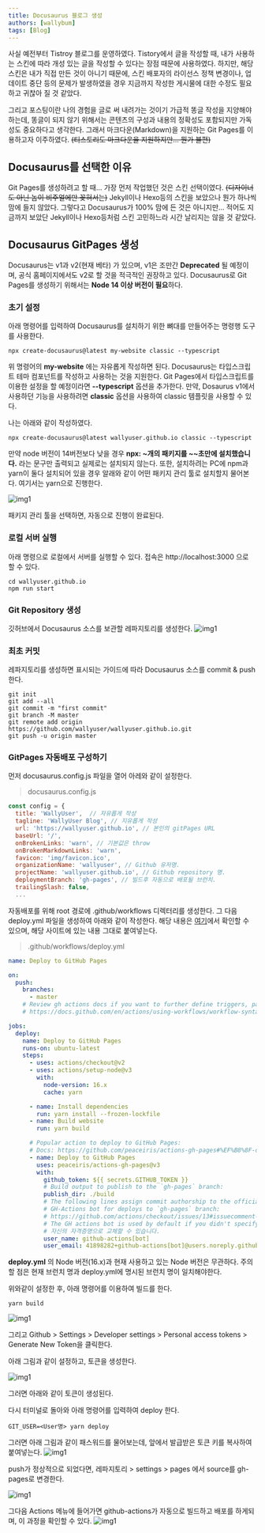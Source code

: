 ```yaml
---
title: Docusaurus 블로그 생성
authors: [wallybum]
tags: [Blog]
---
```


사실 예전부터 Tistroy 블로그를 운영하였다. Tistory에서 글을 작성할 때, 내가 사용하는 스킨에 따라 개성 있는 글을 작성할 수 있다는 장점 때문에 사용하였다.
하지만, 해당 스킨은 내가 직접 만든 것이 아니기 때문에, 스킨 배포자의 라이선스 정책 변경이나, 업데이트 중단 등의 문제가 발생하였을 경우 
지금까지 작성한 게시물에 대한 수정도 필요하고 귀찮아 질 것 같았다.

<!--truncate-->

그리고 포스팅이란 나의 경험을 글로 써 내려가는 것이기 가급적 똥글 작성을 지양해야 하는데, 똥글이 되지 않기 위해서는 콘텐츠의 구성과 내용의 정확성도 포함되지만 가독성도 중요하다고 생각한다.
그래서 마크다운(Markdown)을 지원하는 Git Pages를 이용하고자 이주하였다. ~~(티스토리도 마크다운을 지원하지만... 뭔가 불편)~~

## Docusaurus를 선택한 이유
Git Pages를 생성하려고 할 때... 가장 먼저 작업했던 것은 스킨 선택이였다. ~~(디자이너도 아닌 놈이 비주얼에만 꽂혀서는)~~
Jekyll이나 Hexo등의 스킨을 보았으나 뭔가 하나씩 맘에 들지 않았다. 그렇다고 Docusaurus가 100% 맘에 든 것은 아니지만... 
적어도 지금까지 보았단 Jekyll이나 Hexo등처럼 스킨 고민하느라 시간 날리지는 않을 것 같았다.

## Docusaurus GitPages 생성
Docusaurus는 v1과 v2(현재 베타) 가 있으며, v1은 조만간 **Deprecated** 될 예정이며, 공식 홈페이지에서도 v2로 할 것을 적극적인 권장하고 있다.
Docusaurus로 Git Pages를 생성하기 위해서는 **Node 14 이상 버전이 필요**하다. 


### 초기 설정
아래 명령어를 입력하여 Docusaurus를 설치하기 위한 뼈대를 만들어주는 명령행 도구를 사용한다. 
```
npx create-docusaurus@latest my-website classic --typescript
```

위 명령어의 **my-website** 에는 자유롭게 작성하면 된다.
Docusaurus는 타입스크립트 테마 컴포넌트를 작성하고 사용하는 것을 지원한다. Git Pages에서 타입스크립트를 이용한 설정을 할 예정이라면 
**--typescript** 옵션을 추가한다. 
만약, Dosaurus v1에서 사용하던 기능을 사용하려면 **classic** 옵션을 사용하여 classic 템플릿을 사용할 수 있다. 

나는 아래와 같이 작성하였다. 

```
npx create-docusaurus@latest wallyuser.github.io classic --typescript
```

만약 node 버전이 14버전보다 낮을 경우 **npx: ~개의 패키지를 ~~초만에 설치했습니다.** 라는 문구만 출력되고 실제로는 설치되지 않는다.
또한, 설치하려는 PC에 npm과 yarn이 둘다 설치되어 있을 경우 알래와 같이 어떤 패키지 관리 툴로 설치할지 물어본다. 여기서는 yarn으로 진행한다.

![img1](./01-InstallDocusaurus.png)

패키지 관리 툴을 선택하면, 자동으로 진행이 완료된다.

### 로컬 서버 실행

아래 명령으로 로컬에서 서버를 실행할 수 있다. 접속은 http://localhost:3000 으로 할 수 있다. 

```
cd wallyuser.github.io
npm run start
```

### Git Repository 생성
깃허브에서 Docusaurus 소스를 보관할 레파지토리를 생성한다.
![img1](./02-CreateRepository.png)
### 최초 커밋

레파지토리를 생성하면 표시되는 가이드에 따라 Docusaurus 소스를 commit & push 한다.

```git
git init
git add --all
git commit -m "first commit"
git branch -M master
git remote add origin https://github.com/wallyuser/wallyuser.github.io.git
git push -u origin master
```

### GitPages 자동배포 구성하기
먼저 docusaurus.config.js 파일을 열어 아레와 같이 설정한다.

> docusaurus.config.js

```js
const config = {
  title: 'WallyUser',  // 자유롭게 작성
  tagline: 'WallyUser Blog', // 지유롭게 작성
  url: 'https://wallyuser.github.io', // 본인의 gitPages URL
  baseUrl: '/',
  onBrokenLinks: 'warn', // 기본값은 throw
  onBrokenMarkdownLinks: 'warn',
  favicon: 'img/favicon.ico',
  organizationName: 'wallyuser', // Github 유저명.
  projectName: 'wallyuser.github.io', // Github repository 명.
  deploymentBranch: 'gh-pages', // 빌드후 자동으로 배포될 브런치.
  trailingSlash: false, 
  ...

```
자동배포를 위해 root 경로에 .github/workflows 디렉터리를 생성한다.
그 다음 deploy.yml 파일을 생성하여 아래와 같이 작성한다. 
해당 내용은 [여기](https://docusaurus.io/ko/docs/deployment#triggering-deployment-with-github-actions)에서 확인할 수 있으며, 해당 사이트에 있는 내용 그대로 붙여넣는다.
> .github/workflows/deploy.yml

```yml
name: Deploy to GitHub Pages

on:
  push:
    branches:
      - master
    # Review gh actions docs if you want to further define triggers, paths, etc
    # https://docs.github.com/en/actions/using-workflows/workflow-syntax-for-github-actions#on

jobs:
  deploy:
    name: Deploy to GitHub Pages
    runs-on: ubuntu-latest
    steps:
      - uses: actions/checkout@v2
      - uses: actions/setup-node@v3
        with:
          node-version: 16.x
          cache: yarn

      - name: Install dependencies
        run: yarn install --frozen-lockfile
      - name: Build website
        run: yarn build

      # Popular action to deploy to GitHub Pages:
      # Docs: https://github.com/peaceiris/actions-gh-pages#%EF%B8%8F-docusaurus
      - name: Deploy to GitHub Pages
        uses: peaceiris/actions-gh-pages@v3
        with:
          github_token: ${{ secrets.GITHUB_TOKEN }}
          # Build output to publish to the `gh-pages` branch:
          publish_dir: ./build
          # The following lines assign commit authorship to the official
          # GH-Actions bot for deploys to `gh-pages` branch:
          # https://github.com/actions/checkout/issues/13#issuecomment-724415212
          # The GH actions bot is used by default if you didn't specify the two fields.
          # 자신의 자격증명으로 교체할 수 있습니다.
          user_name: github-actions[bot]
          user_email: 41898282+github-actions[bot]@users.noreply.github.com
```

**deploy.yml** 의 Node 버전(16.x)과 현재 사용하고 있는 Node 버전은 무관하다. 
주의할 점은 현재 브런치 명과 deploy.yml에 명시된 브런치 명이 일치해야한다.


위와같이 설정한 후, 아래 명령어를 이용하여 빌드를 한다. 

```
yarn build
```
![img1](./04-build.png)

그리고 Github > Settings > Developer settings > Personal access tokens > Generate New Token을 클릭한다.



아래 그림과 같이 설정하고, 토큰을 생성한다.

![img1](./03-CreateAccessToken.png)

그러면 아래와 같이 토큰이 생성된다.

다시 터미널로 돌아와 아래 명령어를 입력하여 deploy 한다.

```
GIT_USER=<User명> yarn deploy
```

그러면 아래 그림과 같이 패스워드를 물어보는데, 앞에서 발급받은 토큰 키를 복사하여 붙여넣는다.
![img1](./05-InputToken.png)

push가 정상적으로 되었다면, 레파지토리 > settings > pages 에서 source를 gh-pages로 변경한다.

![img1](./06-changeRepo.png)

그다음 Actions 메뉴에 들어가면 github-actions가 자동으로 빌드하고 배포를 하게되며, 이 과정을 확인할 수 있다.
![img1](./07-confirm.png)